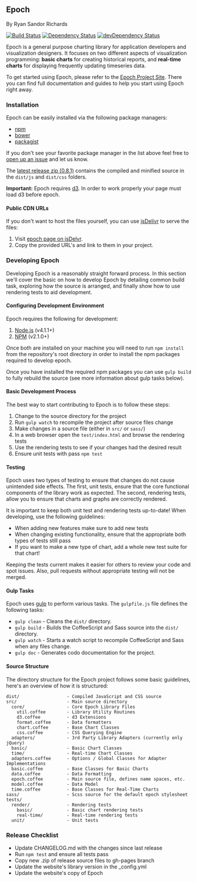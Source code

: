 ## Epoch
By Ryan Sandor Richards

[![Build Status](https://travis-ci.org/epochjs/epoch.svg?branch=master)](https://travis-ci.org/epochjs/epoch)
[![Dependency Status](https://david-dm.org/epochjs/epoch.svg)](https://david-dm.org/epochjs/epoch)
[![devDependency Status](https://david-dm.org/epochjs/epoch/dev-status.svg)](https://david-dm.org/epochjs/epoch#info=devDependencies)

Epoch is a general purpose charting library for application developers and visualization designers. It focuses on two different aspects of visualization programming: **basic charts** for creating historical reports, and **real-time charts** for displaying frequently updating timeseries data.

To get started using Epoch, please refer to the [Epoch Project Site](http://fastly.github.io/epoch). There you can find full documentation and guides to help you start using Epoch right away.

### Installation
Epoch can be easily installed via the following package managers:

* [npm](https://www.npmjs.com/package/epoch-charting)
* [bower](http://bower.io/search/?q=epoch)
* [packagist](https://packagist.org/packages/epochjs/epoch)

If you don't see your favorite package manager in the list above feel free to
[open up an issue](https://github.com/epochjs/epoch/issues/new) and let us know.

The [latest release zip (0.8.1)](https://github.com/epochjs/epoch/archive/v0.8.1.zip) contains the compiled
and minified source in the `dist/js` and `dist/css` folders.

**Important:** Epoch requires [d3](https://github.com/mbostock/d3). In order to work properly your page must load d3 before epoch.

#### Public CDN URLs
If you don't want to host the files yourself, you can use
[jsDelivr](http://http://www.jsdelivr.com/) to serve the files:

1. Visit [epoch page on jsDelvr](http://www.jsdelivr.com/projects/epoch).
2. Copy the provided URL's and link to them in your project.

### Developing Epoch

Developing Epoch is a reasonably straight forward process. In this section we'll
cover the basic on how to develop Epoch by detailing common build task, exploring
how the source is arranged, and finally show how to use rendering tests to aid
development.

#### Configuring Development Environment

Epoch requires the following for development:

1. [Node.js](https://nodejs.org/en/) (v4.1.1+)
2. [NPM](https://www.npmjs.com/) (v2.1.0+)

Once both are installed on your machine you will need to run `npm install` from
the repository's root directory in order to install the npm packages required
to develop epoch.

Once you have installed the required npm packages you can use `gulp build` to
fully rebuild the source (see more information about gulp tasks below).


#### Basic Development Process

The best way to start contributing to Epoch is to follow these steps:

1. Change to the source directory for the project
2. Run `gulp watch` to recompile the project after source files change
3. Make changes in a source file (either in `src/` or `sass/`)
4. In a web browser open the `test/index.html` and browse the rendering tests
5. Use the rendering tests to see if your changes had the desired result
6. Ensure unit tests with pass `npm test`

#### Testing

Epoch uses two types of testing to ensure that changes do not cause unintended
side effects. The first, unit tests, ensure that the core functional components
of the library work as expected. The second, rendering tests, allow you to
ensure that charts and graphs are correctly rendered.

It is important to keep both unit test and rendering tests up-to-date! When
developing, use the following guidelines:

* When adding new features make sure to add new tests
* When changing existing functionality, ensure that the appropriate both types
  of tests still pass
* If you want to make a new type of chart, add a whole new test suite for that
  chart!

Keeping the tests current makes it easier for others to review your code and
spot issues. Also, pull requests without appropriate testing will not be
merged.


#### Gulp Tasks

Epoch uses [gulp](https://github.com/gulpjs/gulp) to perform various tasks. The
`gulpfile.js` file defines the following tasks:

* `gulp clean` - Cleans the `dist/` directory.
* `gulp build` - Builds the CoffeeScript and Sass source into the `dist/`
  directory.
* `gulp watch` - Starts a watch script to recompile CoffeeScript and Sass when
  any files change.
* `gulp doc` - Generates codo documentation for the project.

#### Source Structure

The directory structure for the Epoch project follows some basic guidelines, here's an overview of how it is structured:

```
dist/                  - Compiled JavaScript and CSS source
src/                   - Main source directory
  core/                - Core Epoch Library Files
    util.coffee        - Library Utility Routines
    d3.coffee          - d3 Extensions
    format.coffee      - Data formatters
    chart.coffee       - Base Chart Classes
    css.coffee         - CSS Querying Engine
  adapters/            - 3rd Party Library Adapters (currently only jQuery)
  basic/               - Basic Chart Classes
  time/                - Real-time Chart Classes
  adapters.coffee      - Options / Global Classes for Adapter Implementations
  basic.coffee         - Base Classes for Basic Charts
  data.coffee          - Data Formatting
  epoch.coffee         - Main source file, defines name spaces, etc.
  model.coffee         - Data Model
  time.coffee          - Base Classes for Real-Time Charts
sass/                  - Scss source for the default epoch stylesheet
tests/
  render/              - Rendering tests
    basic/             - Basic chart rendering tests
    real-time/         - Real-time rendering tests
  unit/                - Unit tests
```

### Release Checklist

- Update CHANGELOG.md with the changes since last release
- Run `npm test` and ensure all tests pass
- Copy new .zip of release source files to gh-pages branch
- Update the website's library version in the _config.yml
- Update the website's copy of Epoch

